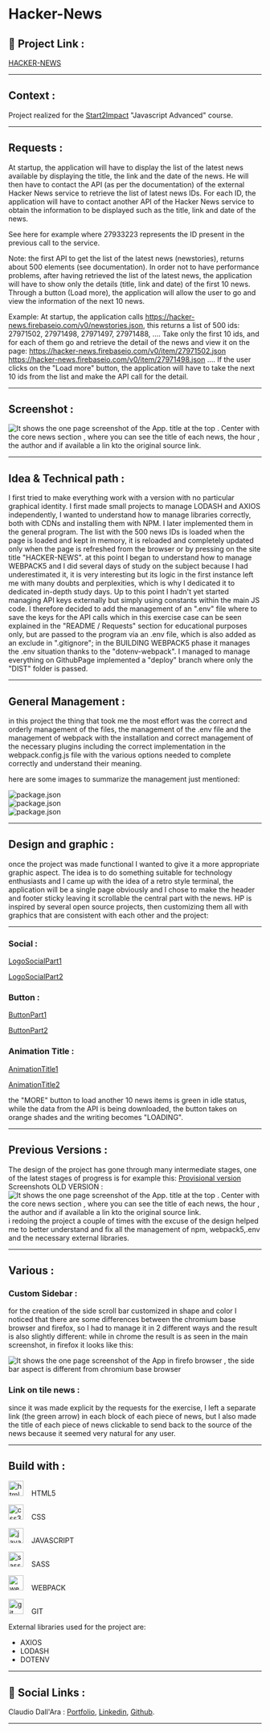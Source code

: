 # Hacker-News

## 🔗 Project Link :

[HACKER-NEWS](https://boobagreen.github.io/tech-news-api/)

---

## Context :

Project realized for the [Start2Impact](https://www.start2impact.it/) "Javascript Advanced" course.

---

## Requests :

At startup, the application will have to display the list of the latest news available by displaying the title, the link and the date of the news. He will then have to contact the API (as per the documentation) of the external Hacker News service to retrieve the list of latest news IDs. For each ID, the application will have to contact another API of the Hacker News service to obtain the information to be displayed such as the title, link and date of the news.

See here for example where 27933223 represents the ID present in the previous call to the service.

Note: the first API to get the list of the latest news (newstories), returns about 500 elements (see documentation). In order not to have performance problems, after having retrieved the list of the latest news, the application will have to show only the details (title, link and date) of the first 10 news. Through a button (Load more), the application will allow the user to go and view the information of the next 10 news.

Example:
At startup, the application calls https://hacker-news.firebaseio.com/v0/newstories.json, this returns a list of 500 ids:
27971502,
27971498,
27971497,
27971488,
….
Take only the first 10 ids, and for each of them go and retrieve the detail of the news and view it on the page:
https://hacker-news.firebaseio.com/v0/item/27971502.json
https://hacker-news.firebaseio.com/v0/item/27971498.json
….
If the user clicks on the "Load more" button, the application will have to take the next 10 ids from the list and make the API call for the detail.

---

## Screenshot :

![It shows the one page screenshot of the App. title at the top . Center with the core news section , where you can see the title of each news, the hour , the author and if available a lin kto the original source link.](/asset/img/scr.png)

---

## Idea & Technical path :

I first tried to make everything work with a version with no particular graphical identity.
I first made small projects to manage LODASH and AXIOS independently, I wanted to understand how to manage libraries correctly, both with CDNs and installing them with NPM. I later implemented them in the general program. The list with the 500 news IDs is loaded when the page is loaded and kept in memory, it is reloaded and completely updated only when the page is refreshed from the browser or by pressing on the site title "HACKER-NEWS".
at this point I began to understand how to manage WEBPACK5 and I did several days of study on the subject because I had underestimated it, it is very interesting but its logic in the first instance left me with many doubts and perplexities, which is why I dedicated it to dedicated in-depth study days.
Up to this point I hadn't yet started managing API keys externally but simply using constants within the main JS code. I therefore decided to add the management of an ".env" file where to save the keys for the API calls which in this exercise case can be seen explained in the "README / Requests" section for educational purposes only, but are passed to the program via an .env file, which is also added as an exclude in ".gitignore"; in the BUILDING WEBPACK5 phase it manages the .env situation thanks to the "dotenv-webpack".
I managed to manage everything on GithubPage implemented a "deploy" branch where only the "DIST" folder is passed.

---

## General Management :

in this project the thing that took me the most effort was the correct and orderly management of the files, the management of the .env file and the management of webpack with the installation and correct management of the necessary plugins including the correct implementation in the webpack.config.js file with the various options needed to complete correctly and understand their meaning.

here are some images to summarize the management just mentioned:

![package.json](/asset/img/packagefoto.png)</br>
![package.json](/asset/img/packagefoto.png)</br>
![package.json](/asset/img/packagefoto.png)</br>

---

## Design and graphic :

once the project was made functional I wanted to give it a more appropriate graphic aspect.
The idea is to do something suitable for technology enthusiasts and I came up with the idea of ​​a retro style terminal, the application will be a single page obviously and I chose to make the header and footer sticky leaving it scrollable the central part with the news.
HP is inspired by several open source projects, then customizing them all with graphics that are consistent with each other and the project:

---

### Social :

[LogoSocialPart1](https://codepen.io/Stockin/pen/bzdNOq)

[LogoSocialPart2](https://freefrontend.com/css-social-media-icons/)

### Button :

[ButtonPart1](https://codepen.io/kocsten/pen/rggjXp)

[ButtonPart2](https://dev.to/webdeasy/top-20-css-buttons-animations-f41)

### Animation Title :

[AnimationTitle1](https://freefrontend.com/css-typing-text/)

[AnimationTitle2](https://codepen.io/brandonmcconnell/pen/bZqGdw)

the "MORE" button to load another 10 news items is green in idle status, while the data from the API is being downloaded, the button takes on orange shades and the writing becomes "LOADING".

---

## Previous Versions :

The design of the project has gone through many intermediate stages, one of the latest stages of progress is for example this: [Provisional version](https://boobagreen.github.io/tech-news-old/)
Screenshots OLD VERSION : ![It shows the one page screenshot of the App. title at the top . Center with the core news section , where you can see the title of each news, the hour , the author and if available a lin kto the original source link.](/asset/img/apioldfoto.png)</br>
i redoing the project a couple of times with the excuse of the design helped me to better understand and fix all the management of npm, webpack5,.env and the necessary external libraries.

---

## Various :

### Custom Sidebar :

for the creation of the side scroll bar customized in shape and color I noticed that there are some differences between the chromium base browser and firefox, so I had to manage it in 2 different ways and the result is also slightly different: while in chrome the result is as seen in the main screenshot, in firefox it looks like this:

![It shows the one page screenshot of the App in firefo browser , the side bar aspect is different from chromium base browser](/asset/img/firefoxscr.png)

### Link on tile news :

since it was made explicit by the requests for the exercise, I left a separate link (the green arrow) in each block of each piece of news, but I also made the title of each piece of news clickable to send back to the source of the news because it seemed very natural for any user.

---

## Build with :

<img src="https://raw.githubusercontent.com/devicons/devicon/master/icons/html5/html5-original-wordmark.svg" alt="html5" width="30" height="30"/>&nbsp;&nbsp;&nbsp; HTML5 </br>

<img src="https://raw.githubusercontent.com/devicons/devicon/master/icons/css3/css3-original-wordmark.svg" alt="css3" width="30" height="30"/>&nbsp;&nbsp;&nbsp; CSS </br>

<img src="https://raw.githubusercontent.com/devicons/devicon/master/icons/javascript/javascript-original.svg" alt="javascript" width="30" height="30"/>&nbsp;&nbsp;&nbsp; JAVASCRIPT </br>

<img src="https://raw.githubusercontent.com/devicons/devicon/master/icons/sass/sass-original.svg" alt="sass" width="30" height="30"/>&nbsp;&nbsp;&nbsp; SASS </br>

<img src="https://cdn.jsdelivr.net/gh/devicons/devicon/icons/webpack/webpack-original.svg" alt="webpack" width="30" height="30" />&nbsp;&nbsp;&nbsp; WEBPACK </br>

<img src="https://www.vectorlogo.zone/logos/git-scm/git-scm-icon.svg" alt="git" width="30" height="30"/>&nbsp;&nbsp;&nbsp; GIT </br>

External libraries used for the project are:

- AXIOS
- LODASH
- DOTENV

---

## 🔗 Social Links :

Claudio Dall'Ara : [Portfolio](https://boobagreen.github.io/portfolio/), [Linkedin](https://www.linkedin.com/in/claudio-dall-ara-244816175/), [Github](https://github.com/boobaGreen).

---
